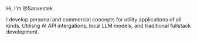 Hi, I’m @Sanvestek

I develop personal and commercial concepts for utility applications of all kinds. Utilisng AI API intergations, local LLM models, and traditional fullstack development.


<!---
Sanvestek/Sanvestek is a ✨ special ✨ repository because its `README.md` (this file) appears on your GitHub profile.
You can click the Preview link to take a look at your changes.
--->
